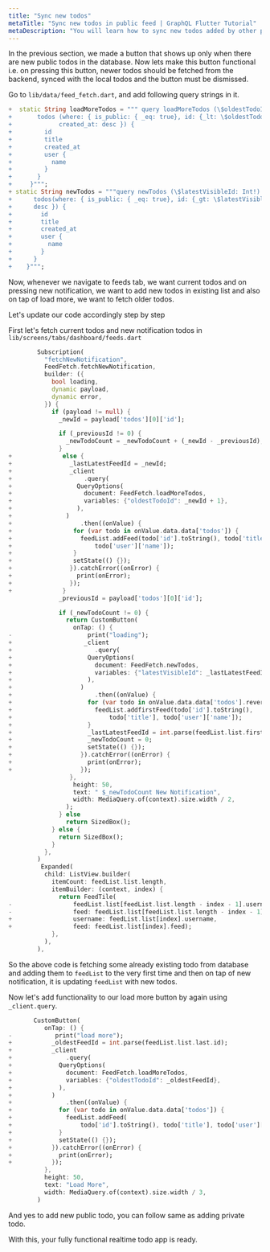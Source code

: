 ```yaml
---
title: "Sync new todos"
metaTitle: "Sync new todos in public feed | GraphQL Flutter Tutorial"
metaDescription: "You will learn how to sync new todos added by other people in the public feed by fetching older and newer data using GraphQL Queries"
---
```


In the previous section, we made a button that shows up only when there are new public todos in the database. Now lets make this button functional i.e. on pressing this button, newer todos should be fetched from the backend, synced with the local todos and the button must be dismissed.

Go to `lib/data/feed_fetch.dart`, and add following query strings in it.

```dart
+  static String loadMoreTodos = """ query loadMoreTodos (\$oldestTodoId: Int!) {
+       todos (where: { is_public: { _eq: true}, id: {_lt: \$oldestTodoId}}, limit: 7, order_by: {
+             created_at: desc }) {
+         id
+         title
+         created_at
+         user {
+           name
+         }
+       }
+     }""";
+ static String newTodos = """query newTodos (\$latestVisibleId: Int!) {
+      todos(where: { is_public: { _eq: true}, id: {_gt: \$latestVisibleId}}, order_by: { created_at:
+      desc }) {
+        id
+        title
+        created_at
+        user {
+          name
+        }
+      }
+    }""";
```

Now, whenever we navigate to feeds tab, we want current todos and on pressing new notification, we want to add new todos in existing list and also on tap of load more, we want to fetch older todos.

Let's update our code accordingly step by step

First let's fetch current todos and new notification todos in `lib/screens/tabs/dashboard/feeds.dart`

```dart
        Subscription(
          "fetchNewNotification",
          FeedFetch.fetchNewNotification,
          builder: ({
            bool loading,
            dynamic payload,
            dynamic error,
          }) {
            if (payload != null) {
              _newId = payload['todos'][0]['id'];

              if (_previousId != 0) {
                _newTodoCount = _newTodoCount + (_newId - _previousId);
              }
+              else {
+                _lastLatestFeedId = _newId;
+                _client
+                    .query(
+                  QueryOptions(
+                    document: FeedFetch.loadMoreTodos,
+                    variables: {"oldestTodoId": _newId + 1},
+                  ),
+               )
+                   .then((onValue) {
+                 for (var todo in onValue.data.data['todos']) {
+                   feedList.addFeed(todo['id'].toString(), todo['title'],
+                       todo['user']['name']);
+                 }
+                 setState(() {});
+                }).catchError((onError) {
+                  print(onError);
+                });
+              }
              _previousId = payload['todos'][0]['id'];

              if (_newTodoCount != 0) {
                return CustomButton(
                  onTap: () {
-                     print("loading");
+                    _client
+                       .query(
+                     QueryOptions(
+                       document: FeedFetch.newTodos,
+                       variables: {"latestVisibleId": _lastLatestFeedId},
+                     ),
+                   )
+                       .then((onValue) {
+                     for (var todo in onValue.data.data['todos'].reversed) {
+                       feedList.addfirstFeed(todo['id'].toString(),
+                           todo['title'], todo['user']['name']);
+                     }
+                     _lastLatestFeedId = int.parse(feedList.list.first.id);
+                     _newTodoCount = 0;
+                     setState(() {});
+                   }).catchError((onError) {
+                     print(onError);
+                   });
                 },
                  height: 50,
                  text: " $_newTodoCount New Notification",
                  width: MediaQuery.of(context).size.width / 2,
                );
              } else
                return SizedBox();
            } else {
              return SizedBox();
            }
          },
        )
         Expanded(
          child: ListView.builder(
            itemCount: feedList.list.length,
            itemBuilder: (context, index) {
              return FeedTile(
-                 feedList.list[feedList.list.length - index - 1].username,
-                 feed: feedList.list[feedList.list.length - index - 1].feed);
+                 username: feedList.list[index].username,
+                 feed: feedList.list[index].feed);
            },
          ),
        ),
```

So the above code is fetching some already existing todo from database and adding them to `feedList` to the very first time and then on tap of new notification, it is updating `feedList` with new todos.

Now let's add functionality to our load more button by again using `_client.query`.

```dart
       CustomButton(
          onTap: () {
-            print("load more");
+           _oldestFeedId = int.parse(feedList.list.last.id);
+           _client
+               .query(
+             QueryOptions(
+               document: FeedFetch.loadMoreTodos,
+               variables: {"oldestTodoId": _oldestFeedId},
+             ),
+           )
+               .then((onValue) {
+             for (var todo in onValue.data.data['todos']) {
+               feedList.addFeed(
+                   todo['id'].toString(), todo['title'], todo['user']['name']);
+             }
+             setState(() {});
+           }).catchError((onError) {
+             print(onError);
+           });
          },
          height: 50,
          text: "Load More",
          width: MediaQuery.of(context).size.width / 3,
        )
```

And yes to add new public todo, you can follow same as adding private todo.

With this, your fully functional realtime todo app is ready.
